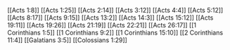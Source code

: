 [[Acts 1:8]]
[[Acts 1:25]]
[[Acts 2:14]]
[[Acts 3:12]]
[[Acts 4:4]]
[[Acts 5:12]]
[[Acts 8:17]]
[[Acts 9:15]]
[[Acts 13:2]]
[[Acts 14:3]]
[[Acts 15:12]]
[[Acts 19:11]]
[[Acts 19:26]]
[[Acts 21:19]]
[[Acts 22:21]]
[[Acts 26:17]]
[[1 Corinthians 1:5]]
[[1 Corinthians 9:2]]
[[1 Corinthians 15:10]]
[[2 Corinthians 11:4]]
[[Galatians 3:5]]
[[Colossians 1:29]]
